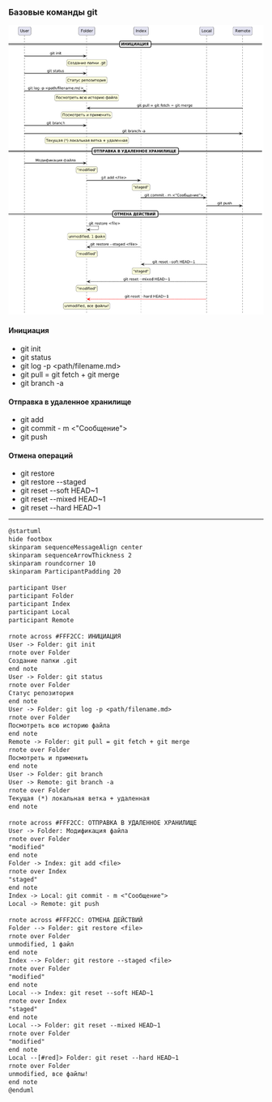 ### Базовые команды git

<kbd>
<img src="/Screens/git_commands.png">
</kbd>

#### Инициация
- git init
- git status
- git log -p <path/filename.md>
- git pull = git fetch + git merge
- git branch -a

#### Отправка в удаленное хранилище
- git add <file>
- git commit - m <"Сообщение">
- git push

#### Отмена операций
- git restore <file>
- git restore --staged <file>
- git reset --soft HEAD~1
- git reset --mixed HEAD~1
- git reset --hard HEAD~1

---

```PlantUML
@startuml
hide footbox
skinparam sequenceMessageAlign center
skinparam sequenceArrowThickness 2
skinparam roundcorner 10
skinparam ParticipantPadding 20

participant User
participant Folder	
participant Index
participant Local
participant Remote

rnote across #FFF2CC: ИНИЦИАЦИЯ
User -> Folder: git init
rnote over Folder
Создание папки .git
end note
User -> Folder: git status
rnote over Folder
Статус репозитория
end note
User -> Folder: git log -p <path/filename.md>
rnote over Folder
Посмотреть всю историю файла
end note
Remote -> Folder: git pull = git fetch + git merge
rnote over Folder
Посмотреть и применить
end note
User -> Folder: git branch
User -> Remote: git branch -a
rnote over Folder
Текущая (*) локальная ветка + удаленная
end note

rnote across #FFF2CC: ОТПРАВКА В УДАЛЕННОЕ ХРАНИЛИЩЕ
User -> Folder: Модификация файла
rnote over Folder
"modified"
end note
Folder -> Index: git add <file>
rnote over Index
"staged"
end note
Index -> Local: git commit - m <"Сообщение">
Local -> Remote: git push

rnote across #FFF2CC: ОТМЕНА ДЕЙСТВИЙ
Folder --> Folder: git restore <file>
rnote over Folder
unmodified, 1 файл
end note
Index --> Folder: git restore --staged <file>
rnote over Folder
"modified"
end note
Local --> Index: git reset --soft HEAD~1
rnote over Index
"staged"
end note
Local --> Folder: git reset --mixed HEAD~1
rnote over Folder
"modified"
end note
Local --[#red]> Folder: git reset --hard HEAD~1
rnote over Folder
unmodified, все файлы!
end note
@enduml
```
